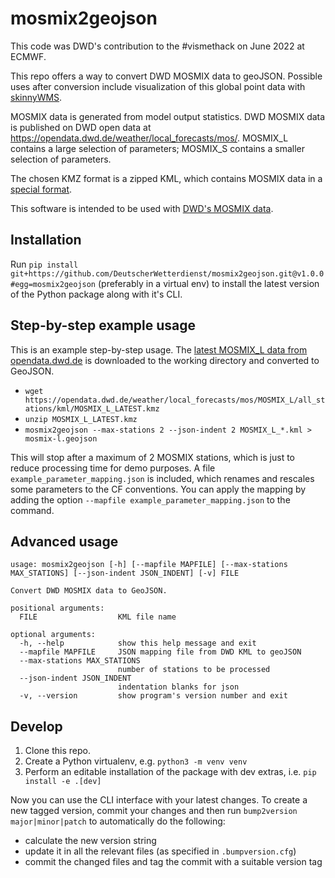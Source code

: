 # mosmix2geojson

This code was DWD's contribution to the #vismethack on June 2022 at ECMWF.

This repo offers a way to convert DWD MOSMIX data to geoJSON. Possible uses after conversion include visualization of
this global point data with [skinnyWMS](https://github.com/ecmwf/skinnywms).

MOSMIX data is generated from model output statistics. DWD MOSMIX data is published on DWD open data at
https://opendata.dwd.de/weather/local_forecasts/mos/. MOSMIX_L contains a large selection of parameters; MOSMIX_S contains a smaller selection of parameters.

The chosen KMZ format is a zipped KML, which contains MOSMIX data in a
[special format](https://www.dwd.de/DE/leistungen/opendata/hilfe.html?nn=16102#doc625266bodyText5).


This software is intended to be used with [DWD's MOSMIX data](https://dwd-geoportal.de/products/G_FJM/).

## Installation
Run `pip install git+https://github.com/DeutscherWetterdienst/mosmix2geojson.git@v1.0.0#egg=mosmix2geojson` (preferably
in a virtual env) to install the latest version of the Python package along with it's CLI.

## Step-by-step example usage
This is an example step-by-step usage. The [latest MOSMIX_L data from opendata.dwd.de](https://opendata.dwd.de/weather/local_forecasts/mos/MOSMIX_L/all_stations/kml/MOSMIX_L_LATEST.kmz)
is downloaded to the working directory and converted to GeoJSON.

* `wget https://opendata.dwd.de/weather/local_forecasts/mos/MOSMIX_L/all_stations/kml/MOSMIX_L_LATEST.kmz`
* `unzip MOSMIX_L_LATEST.kmz`
* `mosmix2geojson --max-stations 2 --json-indent 2 MOSMIX_L_*.kml > mosmix-l.geojson`

This will stop after a maximum of 2 MOSMIX stations, which is just to reduce processing time for demo purposes. A file
`example_parameter_mapping.json` is included, which renames and rescales some parameters to the CF conventions. You can
apply the mapping by adding the option `--mapfile example_parameter_mapping.json` to the command.

## Advanced usage
```
usage: mosmix2geojson [-h] [--mapfile MAPFILE] [--max-stations MAX_STATIONS] [--json-indent JSON_INDENT] [-v] FILE

Convert DWD MOSMIX data to GeoJSON.

positional arguments:
  FILE                  KML file name

optional arguments:
  -h, --help            show this help message and exit
  --mapfile MAPFILE     JSON mapping file from DWD KML to geoJSON
  --max-stations MAX_STATIONS
                        number of stations to be processed
  --json-indent JSON_INDENT
                        indentation blanks for json
  -v, --version         show program's version number and exit
```

## Develop

1. Clone this repo.
2. Create a Python virtualenv, e.g. `python3 -m venv venv`
3. Perform an editable installation of the package with dev extras, i.e. `pip install -e .[dev]`

Now you can use the CLI interface with your latest changes. To create a new tagged version, commit your changes and then
run `bump2version major|minor|patch` to automatically do the following:
* calculate the new version string
* update it in all the relevant files (as specified in `.bumpversion.cfg`)
* commit the changed files and tag the commit with a suitable version tag
